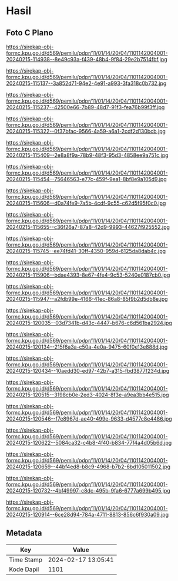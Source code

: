 # Hasil

## Foto C Plano

https://sirekap-obj-formc.kpu.go.id/d569/pemilu/pdpr/11/01/14/20/04/1101142004001-20240215-114938--8e49c93a-f439-48b4-9f84-29e2b7514fbf.jpg

https://sirekap-obj-formc.kpu.go.id/d569/pemilu/pdpr/11/01/14/20/04/1101142004001-20240215-115137--3a852d71-94e2-4e91-a993-3fa318c0b732.jpg

https://sirekap-obj-formc.kpu.go.id/d569/pemilu/pdpr/11/01/14/20/04/1101142004001-20240215-115237--42500e66-7b89-48d7-91f3-fea76b99f3ff.jpg

https://sirekap-obj-formc.kpu.go.id/d569/pemilu/pdpr/11/01/14/20/04/1101142004001-20240215-115322--0f37bfac-9566-4a59-a6a1-2cdf2d130bcb.jpg

https://sirekap-obj-formc.kpu.go.id/d569/pemilu/pdpr/11/01/14/20/04/1101142004001-20240215-115409--2e8a8f9a-78b9-48f3-95d3-4858ee9a751c.jpg

https://sirekap-obj-formc.kpu.go.id/d569/pemilu/pdpr/11/01/14/20/04/1101142004001-20240215-115454--75646563-e77c-459f-9ea1-8bf8e9a105d9.jpg

https://sirekap-obj-formc.kpu.go.id/d569/pemilu/pdpr/11/01/14/20/04/1101142004001-20240215-115606--d0a74fe9-7a5b-4cdf-9c55-c62d5f95f0c0.jpg

https://sirekap-obj-formc.kpu.go.id/d569/pemilu/pdpr/11/01/14/20/04/1101142004001-20240215-115655--c36f26a7-87a8-42d9-9993-44627f925552.jpg

https://sirekap-obj-formc.kpu.go.id/d569/pemilu/pdpr/11/01/14/20/04/1101142004001-20240215-115745--ee74fd41-30ff-4350-959d-6125da8dab4c.jpg

https://sirekap-obj-formc.kpu.go.id/d569/pemilu/pdpr/11/01/14/20/04/1101142004001-20240215-115906--bdae4393-8e67-4fe4-9c53-5240e0187cb0.jpg

https://sirekap-obj-formc.kpu.go.id/d569/pemilu/pdpr/11/01/14/20/04/1101142004001-20240215-115947--a2fdb99e-4166-41ec-86a8-85f9b2d5db8e.jpg

https://sirekap-obj-formc.kpu.go.id/d569/pemilu/pdpr/11/01/14/20/04/1101142004001-20240215-120035--03d7341b-d43c-4447-b676-c6d561ba2924.jpg

https://sirekap-obj-formc.kpu.go.id/d569/pemilu/pdpr/11/01/14/20/04/1101142004001-20240215-120134--215f6a3a-c50a-4e0a-9475-60f0e13e888d.jpg

https://sirekap-obj-formc.kpu.go.id/d569/pemilu/pdpr/11/01/14/20/04/1101142004001-20240215-120434--10aedd30-ed97-42b7-a315-fbd3877f234d.jpg

https://sirekap-obj-formc.kpu.go.id/d569/pemilu/pdpr/11/01/14/20/04/1101142004001-20240215-120515--3198cb0e-2ed3-4024-8f3e-a9ea3bb4e515.jpg

https://sirekap-obj-formc.kpu.go.id/d569/pemilu/pdpr/11/01/14/20/04/1101142004001-20240215-120546--f7e8967d-ae40-499e-9633-d4577c8e4486.jpg

https://sirekap-obj-formc.kpu.go.id/d569/pemilu/pdpr/11/01/14/20/04/1101142004001-20240215-120622--5084ca32-c4b8-4f40-b834-77f4a4d05b6d.jpg

https://sirekap-obj-formc.kpu.go.id/d569/pemilu/pdpr/11/01/14/20/04/1101142004001-20240215-120659--44bf4ed8-b8c9-4968-b7b2-6bd105011502.jpg

https://sirekap-obj-formc.kpu.go.id/d569/pemilu/pdpr/11/01/14/20/04/1101142004001-20240215-120732--4bf49997-c8dc-495b-9fa6-6777a699b495.jpg

https://sirekap-obj-formc.kpu.go.id/d569/pemilu/pdpr/11/01/14/20/04/1101142004001-20240215-120914--6ce28d94-784a-4711-8813-856c6f930a09.jpg


## Metadata

| Key        | Value               |
| ---------- | ------------------- |
| Time Stamp | 2024-02-17 13:05:41 |
| Kode Dapil | 1101                |




